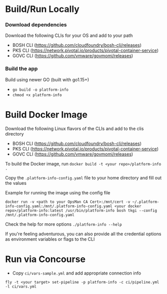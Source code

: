 # Build/Run Locally

### Download dependencies
Download the following CLIs for your OS and add to your path
- BOSH CLI (https://github.com/cloudfoundry/bosh-cli/releases)
- PKS CLI (https://network.pivotal.io/products/pivotal-container-service)
- GOVC CLI (https://github.com/vmware/govmomi/releases)

### Build the app
Build using newer GO (built with go1.15+)
- `go build -o platform-info`
- `chmod +x platform-info`

# Build Docker Image
Download the following Linux flavors of the CLIs and add to the clis directory 
- BOSH CLI (https://github.com/cloudfoundry/bosh-cli/releases)
- PKS CLI (https://network.pivotal.io/products/pivotal-container-service)
- GOVC CLI (https://github.com/vmware/govmomi/releases)

To build the Docker image, run `docker build -t <your repo>/platform-info .`

Copy the `.platform-info-config.yaml` file to your home directory and fill out the values

Example for running the image using the config file

`docker run -v <path to your OpsMan CA Cert>:/mnt/cert -v ~/.platform-info-config.yaml:/mnt/.platform-info-config.yaml <your docker repo>/platform-info:latest /usr/bin/platform-info bosh tkgi --config /mnt/.platform-info-config.yaml`

Check the help for more options `./platform-info --help`

If you're feeling adventurous, you can also provide all the credential options as environment variables or flags to the CLI 

# Run via Concourse
- Copy `ci/vars-sample.yml` and add appropriate connection info

`fly -t <your target> set-pipeline -p platform-info -c ci/pipeline.yml -l ci/vars.yml`